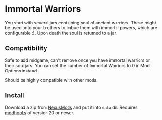 # Immortal Warriors

You start with several jars containing soul of ancient warriors. These might be used onto your brothers to imbue them with immortal powers, which are configurable :). Upon death the soul is returned to a jar.


## Compatibility

Safe to add midgame, can't remove once you have immortal warriors or their soul jars. You can set the number of Immortal Warriors to 0 in Mod Options instead.

Should be highly compatible with other mods.


## Install

Download a zip from [NexusMods][] and put it into `data` dir. Requires [modhooks][] of version 20 or newer.


[NexusMods]: https://www.nexusmods.com/battlebrothers/mods/665
[modhooks]: https://www.nexusmods.com/battlebrothers/mods/42
